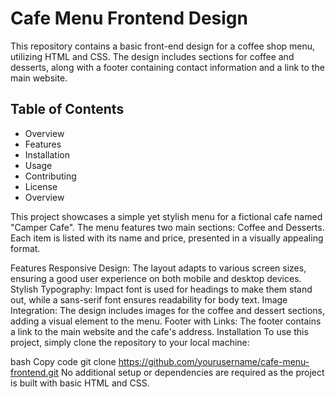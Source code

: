 # Cafe Menu Frontend Design

This repository contains a basic front-end design for a coffee shop menu, utilizing HTML and CSS. The design includes sections for coffee and desserts, along with a footer containing contact information and a link to the main website.

## Table of Contents
<ul>
<li>Overview</li>
<li>Features</li>
<li>Installation</li>
<li>Usage</li>
<li>Contributing</li>
<li>License</li>
<li>Overview</li>
</ul>
This project showcases a simple yet stylish menu for a fictional cafe named "Camper Cafe". The menu features two main sections: Coffee and Desserts. Each item is listed with its name and price, presented in a visually appealing format.

Features
Responsive Design: The layout adapts to various screen sizes, ensuring a good user experience on both mobile and desktop devices.
Stylish Typography: Impact font is used for headings to make them stand out, while a sans-serif font ensures readability for body text.
Image Integration: The design includes images for the coffee and dessert sections, adding a visual element to the menu.
Footer with Links: The footer contains a link to the main website and the cafe's address.
Installation
To use this project, simply clone the repository to your local machine:

bash
Copy code
git clone https://github.com/yourusername/cafe-menu-frontend.git
No additional setup or dependencies are required as the project is built with basic HTML and CSS.
